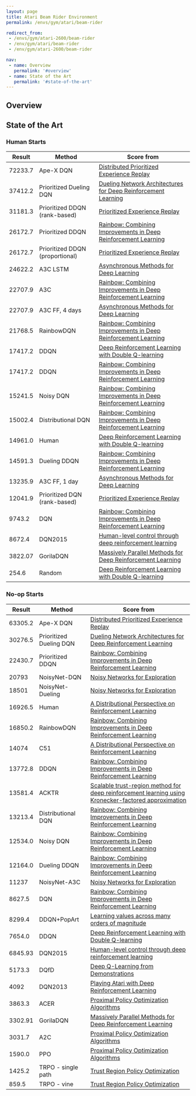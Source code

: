 ```yaml
---
layout: page
title: Atari Beam Rider Environment
permalink: /envs/gym/atari/beam-rider

redirect_from:
 - /envs/gym/atari-2600/beam-rider
 - /env/gym/atari/beam-rider
 - /env/gym/atari-2600/beam-rider

nav:
 - name: Overview
   permalink: '#overview'
 - name: State of the Art
   permalink: '#state-of-the-art'
---
```



## Overview

## State of the Art

### Human Starts

| Result | Method | Score from |
|--------|--------|------------|
| 72233.7 | Ape-X DQN | [Distributed Prioritized Experience Replay](https://arxiv.org/abs/1803.00933) |
| 37412.2 | Prioritized Dueling DQN | [Dueling Network Architectures for Deep Reinforcement Learning](https://arxiv.org/abs/1511.06581) |
| 31181.3 | Prioritized DDQN (rank-based) | [Prioritized Experience Replay](https://arxiv.org/abs/1511.05952) |
| 26172.7 | Prioritized DDQN | [Rainbow: Combining Improvements in Deep Reinforcement Learning](https://arxiv.org/abs/1710.02298) |
| 26172.7 | Prioritized DDQN (proportional) | [Prioritized Experience Replay](https://arxiv.org/abs/1511.05952) |
| 24622.2 | A3C LSTM | [Asynchronous Methods for Deep Learning](https://arxiv.org/abs/1602.01783) |
| 22707.9 | A3C | [Rainbow: Combining Improvements in Deep Reinforcement Learning](https://arxiv.org/abs/1710.02298) |
| 22707.9 | A3C FF, 4 days | [Asynchronous Methods for Deep Learning](https://arxiv.org/abs/1602.01783) |
| 21768.5 | RainbowDQN | [Rainbow: Combining Improvements in Deep Reinforcement Learning](https://arxiv.org/abs/1710.02298) |
| 17417.2 | DDQN | [Deep Reinforcement Learning with Double Q-learning](https://arxiv.org/abs/1509.06461) |
| 17417.2 | DDQN | [Rainbow: Combining Improvements in Deep Reinforcement Learning](https://arxiv.org/abs/1710.02298) |
| 15241.5 | Noisy DQN | [Rainbow: Combining Improvements in Deep Reinforcement Learning](https://arxiv.org/abs/1710.02298) |
| 15002.4 | Distributional DQN | [Rainbow: Combining Improvements in Deep Reinforcement Learning](https://arxiv.org/abs/1710.02298) |
| 14961.0 | Human | [Deep Reinforcement Learning with Double Q-learning](https://arxiv.org/abs/1509.06461) |
| 14591.3 | Dueling DDQN | [Rainbow: Combining Improvements in Deep Reinforcement Learning](https://arxiv.org/abs/1710.02298) |
| 13235.9 | A3C FF, 1 day | [Asynchronous Methods for Deep Learning](https://arxiv.org/abs/1602.01783) |
| 12041.9 | Prioritized DQN (rank-based) | [Prioritized Experience Replay](https://arxiv.org/abs/1511.05952) |
| 9743.2 | DQN | [Rainbow: Combining Improvements in Deep Reinforcement Learning](https://arxiv.org/abs/1710.02298) |
| 8672.4 | DQN2015 | [Human-level control through deep reinforcement learning](https://web.stanford.edu/class/psych209/Readings/MnihEtAlHassibis15NatureControlDeepRL.pdf) |
| 3822.07 | GorilaDQN | [Massively Parallel Methods for Deep Reinforcement Learning](https://arxiv.org/abs/1507.04296) |
| 254.6 | Random | [Deep Reinforcement Learning with Double Q-learning](https://arxiv.org/abs/1509.06461) |

### No-op Starts

| Result | Method | Score from |
|--------|--------|------------|
| 63305.2 | Ape-X DQN | [Distributed Prioritized Experience Replay](https://arxiv.org/abs/1803.00933) |
| 30276.5 | Prioritized Dueling DQN | [Dueling Network Architectures for Deep Reinforcement Learning](https://arxiv.org/abs/1511.06581) |
| 22430.7 | Prioritized DDQN | [Rainbow: Combining Improvements in Deep Reinforcement Learning](https://arxiv.org/abs/1710.02298) |
| 20793 | NoisyNet-DQN | [Noisy Networks for Exploration](https://arxiv.org/abs/1706.10295) |
| 18501 | NoisyNet-Dueling | [Noisy Networks for Exploration](https://arxiv.org/abs/1706.10295) |
| 16926.5 | Human | [A Distributional Perspective on Reinforcement Learning](https://arxiv.org/abs/1707.06887) |
| 16850.2 | RainbowDQN | [Rainbow: Combining Improvements in Deep Reinforcement Learning](https://arxiv.org/abs/1710.02298) |
| 14074 | C51 | [A Distributional Perspective on Reinforcement Learning](https://arxiv.org/abs/1707.06887) |
| 13772.8 | DDQN | [Rainbow: Combining Improvements in Deep Reinforcement Learning](https://arxiv.org/abs/1710.02298) |
| 13581.4 | ACKTR | [Scalable trust-region method for deep reinforcement learning using Kronecker-factored approximation](https://arxiv.org/abs/1708.05144) |
| 13213.4 | Distributional DQN | [Rainbow: Combining Improvements in Deep Reinforcement Learning](https://arxiv.org/abs/1710.02298) |
| 12534.0 | Noisy DQN | [Rainbow: Combining Improvements in Deep Reinforcement Learning](https://arxiv.org/abs/1710.02298) |
| 12164.0 | Dueling DDQN | [Rainbow: Combining Improvements in Deep Reinforcement Learning](https://arxiv.org/abs/1710.02298) |
| 11237 | NoisyNet-A3C | [Noisy Networks for Exploration](https://arxiv.org/abs/1706.10295) |
| 8627.5 | DQN | [Rainbow: Combining Improvements in Deep Reinforcement Learning](https://arxiv.org/abs/1710.02298) |
| 8299.4 | DDQN+PopArt | [Learning values across many orders of magnitude](https://arxiv.org/abs/1602.07714) |
| 7654.0 | DDQN | [Deep Reinforcement Learning with Double Q-learning](https://arxiv.org/abs/1509.06461) |
| 6845.93 | DQN2015 | [Human-level control through deep reinforcement learning](https://web.stanford.edu/class/psych209/Readings/MnihEtAlHassibis15NatureControlDeepRL.pdf) |
| 5173.3 | DQfD | [Deep Q-Learning from Demonstrations](https://arxiv.org/abs/1704.03732) |
| 4092 | DQN2013 | [Playing Atari with Deep Reinforcement Learning](https://arxiv.org/abs/1312.5602) |
| 3863.3 | ACER | [Proximal Policy Optimization Algorithms](https://arxiv.org/abs/1707.06347) |
| 3302.91 | GorilaDQN | [Massively Parallel Methods for Deep Reinforcement Learning](https://arxiv.org/abs/1507.04296) |
| 3031.7 | A2C | [Proximal Policy Optimization Algorithms](https://arxiv.org/abs/1707.06347) |
| 1590.0 | PPO | [Proximal Policy Optimization Algorithms](https://arxiv.org/abs/1707.06347) |
| 1425.2 | TRPO - single path | [Trust Region Policy Optimization](https://arxiv.org/abs/1502.05477) |
| 859.5 | TRPO - vine | [Trust Region Policy Optimization](https://arxiv.org/abs/1502.05477) |

